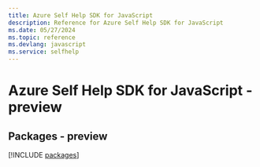 ```yaml
---
title: Azure Self Help SDK for JavaScript
description: Reference for Azure Self Help SDK for JavaScript
ms.date: 05/27/2024
ms.topic: reference
ms.devlang: javascript
ms.service: selfhelp
---
```

# Azure Self Help SDK for JavaScript - preview
## Packages - preview
[!INCLUDE [packages](self-help-index.md)]